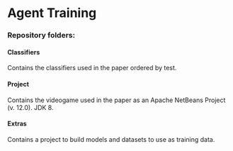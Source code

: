 # Agent Training

### Repository folders:

#### Classifiers

Contains the classifiers used in the paper ordered by test.

#### Project

Contains the videogame used in the paper as an Apache NetBeans Project (v. 12.0). JDK 8.

#### Extras

Contains a project to build models and datasets to use as training data.
